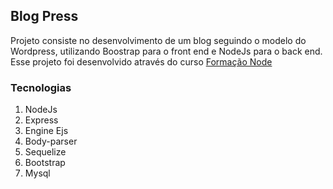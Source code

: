 ## Blog Press
Projeto consiste no desenvolvimento de um blog seguindo o modelo do Wordpress, utilizando Boostrap para o front end e NodeJs para o back end.
Esse projeto foi desenvolvido através do curso [Formação Node](https://www.udemy.com/share/101VREAEEbdltXQ34=/)
### Tecnologias

 1. NodeJs
 2. Express
 3. Engine Ejs
 4. Body-parser
 5. Sequelize
 6. Bootstrap
 7. Mysql
